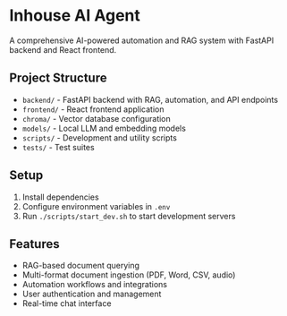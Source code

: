 # Inhouse AI Agent

A comprehensive AI-powered automation and RAG system with FastAPI backend and React frontend.

## Project Structure

- `backend/` - FastAPI backend with RAG, automation, and API endpoints
- `frontend/` - React frontend application
- `chroma/` - Vector database configuration
- `models/` - Local LLM and embedding models
- `scripts/` - Development and utility scripts
- `tests/` - Test suites

## Setup

1. Install dependencies
2. Configure environment variables in `.env`
3. Run `./scripts/start_dev.sh` to start development servers

## Features

- RAG-based document querying
- Multi-format document ingestion (PDF, Word, CSV, audio)
- Automation workflows and integrations
- User authentication and management
- Real-time chat interface
